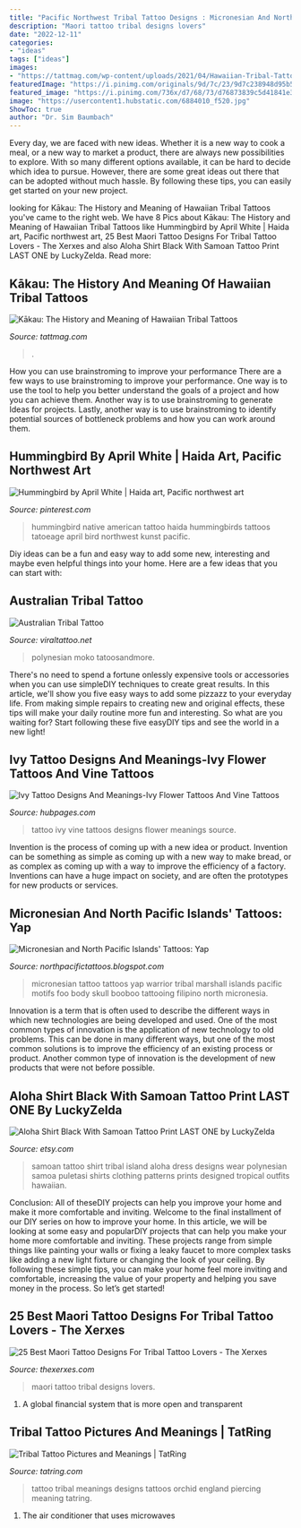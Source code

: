 ```yaml
---
title: "Pacific Northwest Tribal Tattoo Designs : Micronesian And North Pacific Islands&#039; Tattoos: Yap"
description: "Maori tattoo tribal designs lovers"
date: "2022-12-11"
categories:
- "ideas"
tags: ["ideas"]
images:
- "https://tattmag.com/wp-content/uploads/2021/04/Hawaiian-Tribal-Tattoo-7.jpg"
featuredImage: "https://i.pinimg.com/originals/9d/7c/23/9d7c238948d95b5aae90ff5f93f2a1a8.jpg"
featured_image: "https://i.pinimg.com/736x/d7/68/73/d76873839c5d41841e3146748697a805--april-white-hummingbirds.jpg"
image: "https://usercontent1.hubstatic.com/6884010_f520.jpg"
ShowToc: true
author: "Dr. Sim Baumbach"
---
```



Every day, we are faced with new ideas. Whether it is a new way to cook a meal, or a new way to market a product, there are always new possibilities to explore. With so many different options available, it can be hard to decide which idea to pursue. However, there are some great ideas out there that can be adopted without much hassle. By following these tips, you can easily get started on your new project.

	

		
looking for Kākau: The History and Meaning of Hawaiian Tribal Tattoos you've came to the right web. We have 8 Pics about Kākau: The History and Meaning of Hawaiian Tribal Tattoos like Hummingbird by April White | Haida art, Pacific northwest art, 25 Best Maori Tattoo Designs For Tribal Tattoo Lovers - The Xerxes and also Aloha Shirt Black With Samoan Tattoo Print LAST ONE by LuckyZelda. Read more:
		
    
## Kākau: The History And Meaning Of Hawaiian Tribal Tattoos

<img loading=lazy src="https://tattmag.com/wp-content/uploads/2021/04/Hawaiian-Tribal-Tattoo-7.jpg" onerror="this.onerror=null;this.src='https://tse3.mm.bing.net/th?id=OIP.ZvF64NJPYfCBYo2LSC3ZHAHaKM&amp;pid=15.1';" alt="Kākau: The History and Meaning of Hawaiian Tribal Tattoos">

_Source: tattmag.com_

>. 

	

How you can use brainstroming to improve your performance
There are a few ways to use brainstroming to improve your performance. One way is to use the tool to help you better understand the goals of a project and how you can achieve them. Another way is to use brainstroming to generate Ideas for projects. Lastly, another way is to use brainstroming to identify potential sources of bottleneck problems and how you can work around them.

    
## Hummingbird By April White | Haida Art, Pacific Northwest Art

<img loading=lazy src="https://i.pinimg.com/736x/d7/68/73/d76873839c5d41841e3146748697a805--april-white-hummingbirds.jpg" onerror="this.onerror=null;this.src='https://tse1.mm.bing.net/th?id=OIP.p5rW_H9cnr1T0b4tzIi8PwHaE7&amp;pid=15.1';" alt="Hummingbird by April White | Haida art, Pacific northwest art">

_Source: pinterest.com_

>hummingbird native american tattoo haida hummingbirds tattoos tatoeage april bird northwest kunst pacific. 

	

Diy ideas can be a fun and easy way to add some new, interesting and maybe even helpful things into your home. Here are a few ideas that you can start with: 

    
## Australian Tribal Tattoo

<img loading=lazy src="https://i.pinimg.com/originals/9d/7c/23/9d7c238948d95b5aae90ff5f93f2a1a8.jpg" onerror="this.onerror=null;this.src='https://tse4.mm.bing.net/th?id=OIP.tnCY2Fju99QQf7QSW0aeQgAAAA&amp;pid=15.1';" alt="Australian Tribal Tattoo">

_Source: viraltattoo.net_

>polynesian moko tatoosandmore. 

	

There's no need to spend a fortune onlessly expensive tools or accessories when you can use simpleDIY techniques to create great results. In this article, we'll show you five easy ways to add some pizzazz to your everyday life. From making simple repairs to creating new and original effects, these tips will make your daily routine more fun and interesting. So what are you waiting for? Start following these five easyDIY tips and see the world in a new light!

    
## Ivy Tattoo Designs And Meanings-Ivy Flower Tattoos And Vine Tattoos

<img loading=lazy src="https://usercontent1.hubstatic.com/6884010_f520.jpg" onerror="this.onerror=null;this.src='https://tse1.mm.bing.net/th?id=OIP.9GaUw3GFsfTfd07GvpfLLQHaHP&amp;pid=15.1';" alt="Ivy Tattoo Designs And Meanings-Ivy Flower Tattoos And Vine Tattoos">

_Source: hubpages.com_

>tattoo ivy vine tattoos designs flower meanings source. 

	

Invention is the process of coming up with a new idea or product. Invention can be something as simple as coming up with a new way to make bread, or as complex as coming up with a way to improve the efficiency of a factory. Inventions can have a huge impact on society, and are often the prototypes for new products or services.

    
## Micronesian And North Pacific Islands&#039; Tattoos: Yap

<img loading=lazy src="https://2.bp.blogspot.com/_8d-PfLvzdnQ/SbeD_sauzPI/AAAAAAAABnI/eYRGO8HmoOc/s800/micronesian+tattoo.gif" onerror="this.onerror=null;this.src='https://tse1.mm.bing.net/th?id=OIP.4LoBCODB_6vAZnILMN1EsgHaLX&amp;pid=15.1';" alt="Micronesian and North Pacific Islands&#039; Tattoos: Yap">

_Source: northpacifictattoos.blogspot.com_

>micronesian tattoo tattoos yap warrior tribal marshall islands pacific motifs foo body skull booboo tattooing filipino north micronesia. 

	

Innovation is a term that is often used to describe the different ways in which new technologies are being developed and used. One of the most common types of innovation is the application of new technology to old problems. This can be done in many different ways, but one of the most common solutions is to improve the efficiency of an existing process or product. Another common type of innovation is the development of new products that were not before possible.

    
## Aloha Shirt Black With Samoan Tattoo Print LAST ONE By LuckyZelda

<img loading=lazy src="https://img0.etsystatic.com/003/0/5171849/il_fullxfull.377829636_eien.jpg" onerror="this.onerror=null;this.src='https://tse2.mm.bing.net/th?id=OIP.MdOCKLB3FhHLm0qUtCYF-AHaJ4&amp;pid=15.1';" alt="Aloha Shirt Black With Samoan Tattoo Print LAST ONE by LuckyZelda">

_Source: etsy.com_

>samoan tattoo shirt tribal island aloha dress designs wear polynesian samoa puletasi shirts clothing patterns prints designed tropical outfits hawaiian. 

	

Conclusion: All of theseDIY projects can help you improve your home and make it more comfortable and inviting.
Welcome to the final installment of our DIY series on how to improve your home. In this article, we will be looking at some easy and popularDIY projects that can help you make your home more comfortable and inviting. These projects range from simple things like painting your walls or fixing a leaky faucet to more complex tasks like adding a new light fixture or changing the look of your ceiling. By following these simple tips, you can make your home feel more inviting and comfortable, increasing the value of your property and helping you save money in the process. So let’s get started!

    
## 25 Best Maori Tattoo Designs For Tribal Tattoo Lovers - The Xerxes

<img loading=lazy src="http://thexerxes.com/wp-content/uploads/2016/03/maori-tattoo-leverkusen-raising-hope.jpg" onerror="this.onerror=null;this.src='https://tse1.mm.bing.net/th?id=OIP.KXxnQM6h4dhB5Iiuuz2rzQHaOC&amp;pid=15.1';" alt="25 Best Maori Tattoo Designs For Tribal Tattoo Lovers - The Xerxes">

_Source: thexerxes.com_

>maori tattoo tribal designs lovers. 

	

1. A global financial system that is more open and transparent 

    
## Tribal Tattoo Pictures And Meanings | TatRing

<img loading=lazy src="https://usercontent1.hubstatic.com/12865428_f520.jpg" onerror="this.onerror=null;this.src='https://tse3.mm.bing.net/th?id=OIP.Avm6YyqL7MBPvqkh_j9mGwHaED&amp;pid=15.1';" alt="Tribal Tattoo Pictures and Meanings | TatRing">

_Source: tatring.com_

>tattoo tribal meanings designs tattoos orchid england piercing meaning tatring. 

	

1. The air conditioner that uses microwaves

